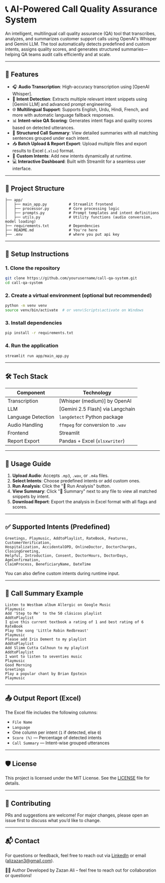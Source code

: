 # 📞 AI-Powered Call Quality Assurance System

An intelligent, multilingual call quality assurance (QA) tool that transcribes, analyzes, and summarizes customer support calls using OpenAI's Whisper and Gemini LLM. The tool automatically detects predefined and custom intents, assigns quality scores, and generates structured summaries—helping QA teams audit calls efficiently and at scale.

---

## 🚀 Features

- 🎧 **Audio Transcription**: High-accuracy transcription using [OpenAI Whisper].
- 🧠 **Intent Detection**: Extracts multiple relevant intent snippets using [Gemini LLM] and advanced prompt engineering.
- 🌐 **Multilingual Support**: Supports English, Urdu, Hindi, French, and more with automatic language fallback responses.
- 📊 **Intent-wise QA Scoring**: Generates intent flags and quality scores based on detected utterances.
- 📝 **Structured Call Summary**: View detailed summaries with all matching sentences grouped under each intent.
- 📥 **Batch Upload & Report Export**: Upload multiple files and export results to Excel (`.xlsx`) format.
- 🧩 **Custom Intents**: Add new intents dynamically at runtime.
- 💻 **Interactive Dashboard**: Built with Streamlit for a seamless user interface.

---

## 📁 Project Structure

```
├── app/
│   ├── main_app.py          # Streamlit frontend
│   ├── processor.py         # Core processing logic
│   ├── prompts.py           # Prompt templates and intent definitions
│   ├── utils.py             # Utility functions (audio conversion, model loading)
├── requirements.txt         # Dependencies
├── README.md                # You're here
├── .env                     # where you put api key
```

---

## 🔧 Setup Instructions

### 1. Clone the repository

```bash
git clone https://github.com/yourusername/call-qa-system.git
cd call-qa-system
```

### 2. Create a virtual environment (optional but recommended)

```bash
python -m venv venv
source venv/bin/activate  # or venv\Scripts\activate on Windows
```

### 3. Install dependencies

```bash
pip install -r requirements.txt
```

### 4. Run the application

```bash
streamlit run app/main_app.py
```

---

## 🛠️ Tech Stack

| Component         | Technology                         |
|------------------|-------------------------------------|
| Transcription     | [Whisper (medium)] by OpenAI        |
| LLM               | [Gemini 2.5 Flash] via Langchain    |
| Language Detection| `langdetect` Python package         |
| Audio Handling    | `ffmpeg` for conversion to `.wav`   |
| Frontend          | Streamlit                           |
| Report Export     | Pandas + Excel (`xlsxwriter`)       |

---

## 📄 Usage Guide

1. **Upload Audio**: Accepts `.mp3`, `.wav`, or `.m4a` files.
2. **Select Intents**: Choose predefined intents or add custom ones.
3. **Run Analysis**: Click the "🚀 Run Analysis" button.
4. **View Summary**: Click "📝 Summary" next to any file to view all matched snippets by intent.
5. **Download Report**: Export the analysis in Excel format with all flags and scores.

---

## ✅ Supported Intents (Predefined)

```text
Greetings, Playmusic, AddtoPlaylist, RateBook, Features, CustomerVerification,
Hospitalization, AccidentalOPD, OnlineDoctor, DoctorCharges, ClosingGreeting,
Helpful, Introduction, Consent, DoctorHours, DoctorDays, AgeConfirmation,
ClaimProcess, BeneficiaryName, DateTime
```

You can also define custom intents during runtime input.

---

## 📌 Call Summary Example

```
Listen to Westbam album Allergic on Google Music
Playmusic
Add 'Step to Me' to the 50 clásicos playlist
AddtoPlaylist
I give this current textbook a rating of 1 and best rating of 6
RateBook
Play the song 'Little Robin Redbreast'
Playmusic
Please add Iris Dement to my playlist
AddtoPlaylist
Add Slimm Cutta Calhoun to my playlist
AddtoPlaylist
I want to listen to seventies music
Playmusic
Good Morning
Greetings
Play a popular chant by Brian Epstein
Playmusic
```

---

## 📤 Output Report (Excel)

The Excel file includes the following columns:

- `File Name`
- `Language`
- One column per intent (`1` if detected, else `0`)
- `Score (%)` — Percentage of detected intents
- `Call Summary` — Intent-wise grouped utterances

---

## 🛡️ License

This project is licensed under the MIT License. See the [LICENSE](LICENSE) file for details.

---

## 🤝 Contributing

PRs and suggestions are welcome! For major changes, please open an issue first to discuss what you’d like to change.

---

## 📬 Contact

For questions or feedback, feel free to reach out via [LinkedIn](https://www.linkedin.com/zazanali) or 
email (alizazan3@gmail.com).

🙋‍♂️ Author
Developed by Zazan Ali – feel free to reach out for collaboration or questions!
